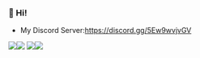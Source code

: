 ### 👋 Hi!
+ My Discord Server:https://discord.gg/5Ew9wvjvGV

<img src="https://github-readme-stats.vercel.app/api?username=nomu-3&show_icons=true&count_private=true&include_all_commits=true&theme=dracula"><img src="http://github-readme-streak-stats.herokuapp.com?user=nomu-3&theme=dracula&hide_border=true">
<img src="https://github-readme-stats.vercel.app/api/top-langs/?username=nomu-3&layout=compact&langs_count=10&theme=dracula"><img src="https://github-profile-trophy.vercel.app/?username=nomu-3&theme=dracula">

